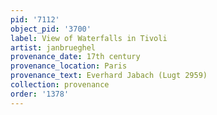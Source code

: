 ```yaml
---
pid: '7112'
object_pid: '3700'
label: View of Waterfalls in Tivoli
artist: janbrueghel
provenance_date: 17th century
provenance_location: Paris
provenance_text: Everhard Jabach (Lugt 2959)
collection: provenance
order: '1378'
---
```

